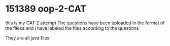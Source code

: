 #  151389 oop-2-CAT

this is my CAT 2 attempt 
The questions have been uploaded in the format of the filesa 
and i have labeled the files according to the questions 

They are all java files 
